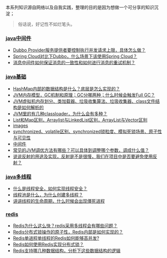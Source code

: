 本系列知识源自网络以及自我实践，整理的目的是因为想做一个可分享的知识沉淀；

> 俗话说，好记性不如烂笔头。

<directory>

### [java中间件](docs/java中间件)
- [Dubbo Provider服务提供者要控制执行并发请求上限，具体怎么做？](docs/java中间件/Dubbo+Provider%E6%9C%8D%E5%8A%A1%E6%8F%90%E4%BE%9B%E8%80%85%E8%A6%81%E6%8E%A7%E5%88%B6%E6%89%A7%E8%A1%8C%E5%B9%B6%E5%8F%91%E8%AF%B7%E6%B1%82%E4%B8%8A%E9%99%90%EF%BC%8C%E5%85%B7%E4%BD%93%E6%80%8E%E4%B9%88%E5%81%9A%EF%BC%9F.md)
- [Spring Cloud对比下Dubbo，什么场景下该使用Spring Cloud？](docs/java中间件/Spring+Cloud%E5%AF%B9%E6%AF%94%E4%B8%8BDubbo%EF%BC%8C%E4%BB%80%E4%B9%88%E5%9C%BA%E6%99%AF%E4%B8%8B%E8%AF%A5%E4%BD%BF%E7%94%A8Spring+Cloud%EF%BC%9F.md)
- [消息中间件如何保证消息的一致性和如何进行消息的重试机制？](docs/java中间件/%E6%B6%88%E6%81%AF%E4%B8%AD%E9%97%B4%E4%BB%B6%E5%A6%82%E4%BD%95%E4%BF%9D%E8%AF%81%E6%B6%88%E6%81%AF%E7%9A%84%E4%B8%80%E8%87%B4%E6%80%A7%E5%92%8C%E5%A6%82%E4%BD%95%E8%BF%9B%E8%A1%8C%E6%B6%88%E6%81%AF%E7%9A%84%E9%87%8D%E8%AF%95%E6%9C%BA%E5%88%B6%EF%BC%9F.md)
### [java基础](docs/java基础)
- [HashMap内部的数据结构是什么？底层是怎么实现的？](docs/java基础/HashMap%E5%86%85%E9%83%A8%E7%9A%84%E6%95%B0%E6%8D%AE%E7%BB%93%E6%9E%84%E6%98%AF%E4%BB%80%E4%B9%88%EF%BC%9F%E5%BA%95%E5%B1%82%E6%98%AF%E6%80%8E%E4%B9%88%E5%AE%9E%E7%8E%B0%E7%9A%84%EF%BC%9F.md)
- [JVM内存模型，GC机制和原理；GC分哪两种；什么时候会触发Full GC？](docs/java基础/JVM%E5%86%85%E5%AD%98%E6%A8%A1%E5%9E%8B%EF%BC%8CGC%E6%9C%BA%E5%88%B6%E5%92%8C%E5%8E%9F%E7%90%86%EF%BC%9BGC%E5%88%86%E5%93%AA%E4%B8%A4%E7%A7%8D%EF%BC%9B%E4%BB%80%E4%B9%88%E6%97%B6%E5%80%99%E4%BC%9A%E8%A7%A6%E5%8F%91Full+GC%EF%BC%9F.md)
- [JVM虚拟机内存划分、类加载器、垃圾收集算法、垃圾收集器、class文件结构是如何解析的](docs/java基础/JVM%E8%99%9A%E6%8B%9F%E6%9C%BA%E5%86%85%E5%AD%98%E5%88%92%E5%88%86%E3%80%81%E7%B1%BB%E5%8A%A0%E8%BD%BD%E5%99%A8%E3%80%81%E5%9E%83%E5%9C%BE%E6%94%B6%E9%9B%86%E7%AE%97%E6%B3%95%E3%80%81%E5%9E%83%E5%9C%BE%E6%94%B6%E9%9B%86%E5%99%A8%E3%80%81class%E6%96%87%E4%BB%B6%E7%BB%93%E6%9E%84%E6%98%AF%E5%A6%82%E4%BD%95%E8%A7%A3%E6%9E%90%E7%9A%84.md)
- [JVM里的有几种classloader，为什么会有多种？](docs/java基础/JVM%E9%87%8C%E7%9A%84%E6%9C%89%E5%87%A0%E7%A7%8Dclassloader%EF%BC%8C%E4%B8%BA%E4%BB%80%E4%B9%88%E4%BC%9A%E6%9C%89%E5%A4%9A%E7%A7%8D%EF%BC%9F.md)
- [List和Map区别，Arraylist与LinkedList区别，ArrayList与Vector区别](docs/java基础/List%E5%92%8CMap%E5%8C%BA%E5%88%AB%EF%BC%8CArraylist%E4%B8%8ELinkedList%E5%8C%BA%E5%88%AB%EF%BC%8CArrayList%E4%B8%8EVector%E5%8C%BA%E5%88%AB.md)
- [images](docs/java基础/images)
- [synchronized、volatile区别、synchronized锁粒度、模拟死锁场景、原子性与可见性](docs/java基础/synchronized%E3%80%81volatile%E5%8C%BA%E5%88%AB%E3%80%81synchronized%E9%94%81%E7%B2%92%E5%BA%A6%E3%80%81%E6%A8%A1%E6%8B%9F%E6%AD%BB%E9%94%81%E5%9C%BA%E6%99%AF%E3%80%81%E5%8E%9F%E5%AD%90%E6%80%A7%E4%B8%8E%E5%8F%AF%E8%A7%81%E6%80%A7.md)
- [中间件](docs/java基础/%E4%B8%AD%E9%97%B4%E4%BB%B6.md)
- [常见的JVM调优方法有哪些？可以具体到调整哪个参数，调成什么值？](docs/java基础/%E5%B8%B8%E8%A7%81%E7%9A%84JVM%E8%B0%83%E4%BC%98%E6%96%B9%E6%B3%95%E6%9C%89%E5%93%AA%E4%BA%9B%EF%BC%9F%E5%8F%AF%E4%BB%A5%E5%85%B7%E4%BD%93%E5%88%B0%E8%B0%83%E6%95%B4%E5%93%AA%E4%B8%AA%E5%8F%82%E6%95%B0%EF%BC%8C%E8%B0%83%E6%88%90%E4%BB%80%E4%B9%88%E5%80%BC%EF%BC%9F.md)
- [说说反射的用途及实现，反射是不是很慢，我们在项目中是否要避免使用反射？](docs/java基础/%E8%AF%B4%E8%AF%B4%E5%8F%8D%E5%B0%84%E7%9A%84%E7%94%A8%E9%80%94%E5%8F%8A%E5%AE%9E%E7%8E%B0%EF%BC%8C%E5%8F%8D%E5%B0%84%E6%98%AF%E4%B8%8D%E6%98%AF%E5%BE%88%E6%85%A2%EF%BC%8C%E6%88%91%E4%BB%AC%E5%9C%A8%E9%A1%B9%E7%9B%AE%E4%B8%AD%E6%98%AF%E5%90%A6%E8%A6%81%E9%81%BF%E5%85%8D%E4%BD%BF%E7%94%A8%E5%8F%8D%E5%B0%84%EF%BC%9F.md)
### [java多线程](docs/java多线程)
- [什么是线程安全，如何实现线程安全？](docs/java多线程/%E4%BB%80%E4%B9%88%E6%98%AF%E7%BA%BF%E7%A8%8B%E5%AE%89%E5%85%A8%EF%BC%8C%E5%A6%82%E4%BD%95%E5%AE%9E%E7%8E%B0%E7%BA%BF%E7%A8%8B%E5%AE%89%E5%85%A8%EF%BC%9F.md)
- [线程池是什么，为什么创建多线程？](docs/java多线程/%E7%BA%BF%E7%A8%8B%E6%B1%A0%E6%98%AF%E4%BB%80%E4%B9%88%EF%BC%8C%E4%B8%BA%E4%BB%80%E4%B9%88%E5%88%9B%E5%BB%BA%E5%A4%9A%E7%BA%BF%E7%A8%8B%EF%BC%9F.md)
- [讲讲线程的生命周期，什么时候会出现僵死进程](docs/java多线程/%E8%AE%B2%E8%AE%B2%E7%BA%BF%E7%A8%8B%E7%9A%84%E7%94%9F%E5%91%BD%E5%91%A8%E6%9C%9F%EF%BC%8C%E4%BB%80%E4%B9%88%E6%97%B6%E5%80%99%E4%BC%9A%E5%87%BA%E7%8E%B0%E5%83%B5%E6%AD%BB%E8%BF%9B%E7%A8%8B.md)
### [redis](docs/redis)
- [Redis为什么这么快？redis采用多线程会有哪些问题？](docs/redis/Redis%E4%B8%BA%E4%BB%80%E4%B9%88%E8%BF%99%E4%B9%88%E5%BF%AB%EF%BC%9Fredis%E9%87%87%E7%94%A8%E5%A4%9A%E7%BA%BF%E7%A8%8B%E4%BC%9A%E6%9C%89%E5%93%AA%E4%BA%9B%E9%97%AE%E9%A2%98%EF%BC%9F.md)
- [Redis分布式锁操作的原子性，Redis内部是如何实现的？](docs/redis/Redis%E5%88%86%E5%B8%83%E5%BC%8F%E9%94%81%E6%93%8D%E4%BD%9C%E7%9A%84%E5%8E%9F%E5%AD%90%E6%80%A7%EF%BC%8CRedis%E5%86%85%E9%83%A8%E6%98%AF%E5%A6%82%E4%BD%95%E5%AE%9E%E7%8E%B0%E7%9A%84%EF%BC%9F.md)
- [Redis单进程单线程的Redis如何能够高并发?](docs/redis/Redis%E5%8D%95%E8%BF%9B%E7%A8%8B%E5%8D%95%E7%BA%BF%E7%A8%8B%E7%9A%84Redis%E5%A6%82%E4%BD%95%E8%83%BD%E5%A4%9F%E9%AB%98%E5%B9%B6%E5%8F%91%3F.md)
- [Redis如何使用Redis实现分布式锁？](docs/redis/Redis%E5%A6%82%E4%BD%95%E4%BD%BF%E7%94%A8Redis%E5%AE%9E%E7%8E%B0%E5%88%86%E5%B8%83%E5%BC%8F%E9%94%81%EF%BC%9F.md)
- [Redis支持哪几种数据结构，分析下这些数据结构的逻辑](docs/redis/Redis%E6%94%AF%E6%8C%81%E5%93%AA%E5%87%A0%E7%A7%8D%E6%95%B0%E6%8D%AE%E7%BB%93%E6%9E%84%EF%BC%8C%E5%88%86%E6%9E%90%E4%B8%8B%E8%BF%99%E4%BA%9B%E6%95%B0%E6%8D%AE%E7%BB%93%E6%9E%84%E7%9A%84%E9%80%BB%E8%BE%91.md)

</directory>